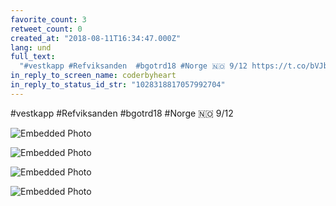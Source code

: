 ```yaml
---
favorite_count: 3
retweet_count: 0
created_at: "2018-08-11T16:34:47.000Z"
lang: und
full_text:
  "#vestkapp #Refviksanden  #bgotrd18 #Norge 🇳🇴 9/12 https://t.co/bVJbioiXiO"
in_reply_to_screen_name: coderbyheart
in_reply_to_status_id_str: "1028318817057992704"
---
```


#vestkapp #Refviksanden #bgotrd18 #Norge 🇳🇴 9/12

<div class="gallery gallery-4">

![Embedded Photo](https://twitter-media-coderbyheart.s3.eu-north-1.amazonaws.com/1028318824230268928-DkVP89iW0AE8lcb.jpg)

![Embedded Photo](https://twitter-media-coderbyheart.s3.eu-north-1.amazonaws.com/1028318824230268928-DkVP-R5WwAAjdbh.jpg)

![Embedded Photo](https://twitter-media-coderbyheart.s3.eu-north-1.amazonaws.com/1028318824230268928-DkVP_aaX4AAGUoi.jpg)

![Embedded Photo](https://twitter-media-coderbyheart.s3.eu-north-1.amazonaws.com/1028318824230268928-DkVQRjIX0AU0RP7.jpg)

</div>
